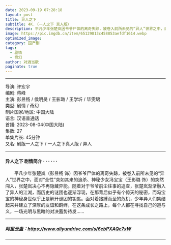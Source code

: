 ```yaml
---
date: 2023-09-19 07:28:18
layout: post
title: 异人之下
subtitle: 4K.（一人之下 真人版）
description: 平凡少年张楚岚因爷爷尸体的离奇失踪，被卷入前所未见的“异人”世界之中，面对“全性”突如其来的追杀、神秘少女冯宝宝的突然闯入，张楚岚决心不再隐藏异能。随着对于爷爷前尘往事的追查，张楚岚渐渐融入了异人的江湖...
image: https://pic.imgdb.cn/item/65129813c458853aefdf1614.webp
optimized_image: 
category: 国产剧
tags:
  - 剧情
  - 奇幻
author: 对酒当歌
paginate: true
---
```


---

导演: 许宏宇  
编剧: 蒋峰  
主演: 彭昱畅 / 侯明昊 / 王影璐 / 王学圻 / 毕雯珺  
类型: 剧情 / 奇幻  
制片国家/地区: 中国大陆  
语言: 汉语普通话  
首播: 2023-08-04(中国大陆)  
集数: 27  
单集片长: 45分钟  
又名: 剧版一人之下 / 一人之下真人版 / 异人  

---

#### 异人之下 剧情简介 · · · · · ·

　　平凡少年张楚岚（彭昱畅 饰）因爷爷尸体的离奇失踪，被卷入前所未见的“异人”世界之中，面对“全性”突如其来的追杀、神秘少女冯宝宝（王影璐 饰）的突然闯入，张楚岚决心不再隐藏异能。随着对于爷爷前尘往事的追查，张楚岚渐渐融入了异人的江湖，而历史的谜团也逐渐浮现，在那背后似乎有个惊天的秘密，而冯宝宝的神秘身世似乎正是解开谜团的钥匙。面对着接踵而至的危机，少年异人们集结起来并建立了深厚的友谊和羁绊，在这条成长之路上，每个人都在寻找自己的道与义，一场光明与黑暗的对决蓄势待发……

---

##### 阿里云盘：<https://www.aliyundrive.com/s/6ebPXAQe7xW>

---
